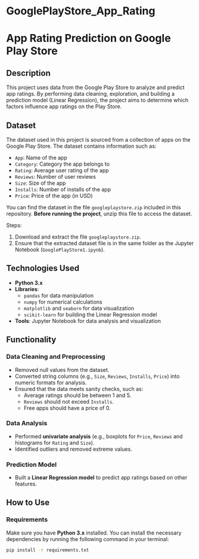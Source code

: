# GooglePlayStore_App_Rating
# App Rating Prediction on Google Play Store

## Description
This project uses data from the Google Play Store to analyze and predict app ratings. By performing data cleaning, exploration, and building a prediction model (Linear Regression), the project aims to determine which factors influence app ratings on the Play Store.

## Dataset
The dataset used in this project is sourced from a collection of apps on the Google Play Store. The dataset contains information such as:
- `App`: Name of the app
- `Category`: Category the app belongs to
- `Rating`: Average user rating of the app
- `Reviews`: Number of user reviews
- `Size`: Size of the app
- `Installs`: Number of installs of the app
- `Price`: Price of the app (in USD)

You can find the dataset in the file `googleplaystore.zip` included in this repository. **Before running the project**, unzip this file to access the dataset.

Steps:
1. Download and extract the file `googleplaystore.zip`.
2. Ensure that the extracted dataset file is in the same folder as the Jupyter Notebook (`GooglePlayStore1.ipynb`).

## Technologies Used
- **Python 3.x**
- **Libraries**: 
    - `pandas` for data manipulation
    - `numpy` for numerical calculations
    - `matplotlib` and `seaborn` for data visualization
    - `scikit-learn` for building the Linear Regression model
- **Tools**: Jupyter Notebook for data analysis and visualization

## Functionality
### Data Cleaning and Preprocessing
- Removed null values from the dataset.
- Converted string columns (e.g., `Size`, `Reviews`, `Installs`, `Price`) into numeric formats for analysis.
- Ensured that the data meets sanity checks, such as:
  - Average ratings should be between 1 and 5.
  - `Reviews` should not exceed `Installs`.
  - Free apps should have a price of 0.

### Data Analysis
- Performed **univariate analysis** (e.g., boxplots for `Price`, `Reviews` and histograms for `Rating` and `Size`).
- Identified outliers and removed extreme values.

### Prediction Model
- Built a **Linear Regression model** to predict app ratings based on other features.

## How to Use

### Requirements
Make sure you have **Python 3.x** installed. You can install the necessary dependencies by running the following command in your terminal:

```bash
pip install -r requirements.txt
